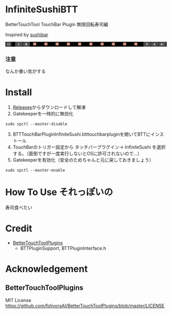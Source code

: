 # InfiniteSushiBTT
BetterTouchTool TouchBar Plugin 無限回転寿司編

Inspired by [sushibar](https://github.com/mzp/sushibar)

![sushhi](https://raw.githubusercontent.com/PetitStrawberry/InfiniteSushiBTT/master/Resources/sushi.png)


### 注意
なんか重い気がする

# Install
1. [Releases](https://github.com/PetitStrawberry/InfiniteSushiBTT/releases)からダウンロードして解凍
2. Gatekeeperを一時的に無効化
```shell
sudo spctl --master-disable
```
3. BTTTouchBarPluginInfiniteSushi.btttouchbarpluginを開いてBTTにインストール
4. TouchBarのトリガー設定から タッチバープラグイン-> InfiniteSushi を選択する。（面倒ですが一度実行しないとOSに許可されないので...）
5. Gatekeeperを有効化（安全のためちゃんと元に戻しておきましょう）
```shell
sudo spctl --master-enable
```

# How To Use それっぽいの
寿司食べたい

# Credit

- [BetterTouchToolPlugins](https://github.com/folivoraAI/BetterTouchToolPlugins)
  - BTTPluginSupport, BTTPluginInterface.h

# Acknowledgement

## BetterTouchToolPlugins
MIT License
 https://github.com/folivoraAI/BetterTouchToolPlugins/blob/master/LICENSE
